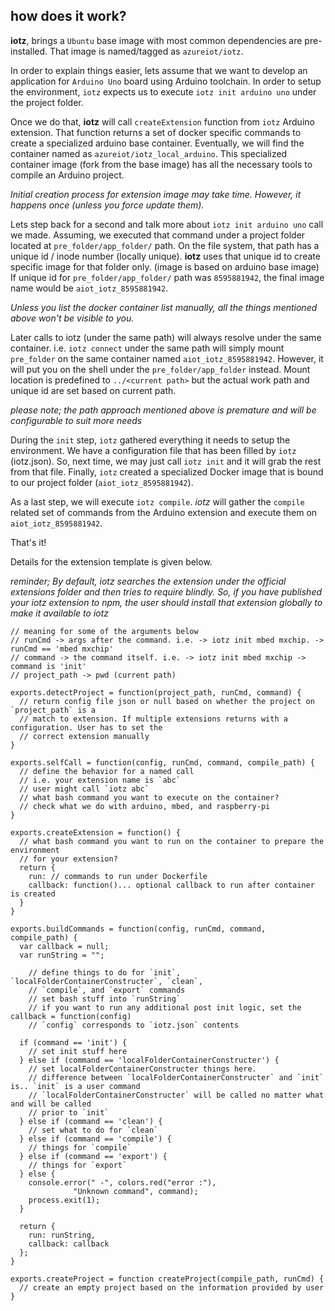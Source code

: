## how does it work?

**iotz**, brings a `Ubuntu` base image with most common dependencies are pre-installed.
That image is named/tagged as `azureiot/iotz`.

In order to explain things easier, lets assume that we want to develop an application for `Arduino Uno`
board using Arduino toolchain. In order to setup the environment, `iotz` expects us to execute `iotz init arduino uno`
under the project folder.

Once we do that, **iotz** will call `createExtension` function from `iotz` Arduino extension.
That function returns a set of docker specific commands to create a specialized arduino base container.
Eventually, we will find the container named as `azureiot/iotz_local_arduino`.
This specialized container image (fork from the base image) has all the necessary tools to compile an Arduino project.

_Initial creation process for extension image may take time. However, it happens once (unless you force update them)._

Lets step back for a second and talk more about `iotz init arduino uno` call we made.
Assuming, we executed that command under a project folder located at `pre_folder/app_folder/` path.
On the file system, that path has a unique id / inode number (locally unique).
**iotz** uses that unique id to create specific image for that folder only. (image is based on arduino base image)
If unique id for `pre_folder/app_folder/` path was `8595881942`, the final image name would be `aiot_iotz_8595881942`.

_Unless you list the docker container list manually, all the things mentioned above won't be visible to you._

Later calls to iotz (under the same path) will always resolve under the same container.
i.e. `iotz connect` under the same path will simply mount `pre_folder` on the same container named `aiot_iotz_8595881942`.
However, it will put you on the shell under the `pre_folder/app_folder` instead.
Mount location is predefined to `../<current path>` but the actual work path and unique id are set based on current path.

_please note; the path approach mentioned above is premature and will be configurable to suit more needs_

During the `init` step, `iotz` gathered everything it needs to setup the environment.
We have a configuration file that has been filled by `iotz` (iotz.json). So,
next time, we may just call `iotz init` and it will grab the rest from that file.
Finally, `iotz` created a specialized Docker image that is bound to our project folder (`aiot_iotz_8595881942`).

As a last step, we will execute `iotz compile`.  *iotz* will gather the `compile`
related set of commands from the Arduino extension and execute them on `aiot_iotz_8595881942`.

That's it!

Details for the extension template is given below.

_reminder; By default, iotz searches the extension under the official extensions_
_folder and then tries to require blindly. So, if you have published your iotz_
_extension to npm, the user should install that extension globally to make it available to iotz_

```
// meaning for some of the arguments below
// runCmd -> args after the command. i.e. -> iotz init mbed mxchip. -> runCmd == 'mbed mxchip'
// command -> the command itself. i.e. -> iotz init mbed mxchip -> command is 'init'
// project_path -> pwd (current path)

exports.detectProject = function(project_path, runCmd, command) {
  // return config file json or null based on whether the project on `project_path` is a
  // match to extension. If multiple extensions returns with a configuration. User has to set the
  // correct extension manually
}

exports.selfCall = function(config, runCmd, command, compile_path) {
  // define the behavior for a named call
  // i.e. your extension name is `abc`
  // user might call `iotz abc`
  // what bash command you want to execute on the container?
  // check what we do with arduino, mbed, and raspberry-pi
}

exports.createExtension = function() {
  // what bash command you want to run on the container to prepare the environment
  // for your extension?
  return {
    run: // commands to run under Dockerfile
    callback: function()... optional callback to run after container is created
  }
}

exports.buildCommands = function(config, runCmd, command, compile_path) {
  var callback = null;
  var runString = "";

    // define things to do for `init`, `localFolderContainerConstructer`, `clean`,
    // `compile`, and `export` commands
    // set bash stuff into `runString`
    // if you want to run any additional post init logic, set the callback = function(config)
    // `config` corresponds to `iotz.json` contents

  if (command == 'init') {
    // set init stuff here
  } else if (command == 'localFolderContainerConstructer') {
    // set localFolderContainerConstructer things here.
    // difference between `localFolderContainerConstructer` and `init` is.. `init` is a user command
    // `localFolderContainerConstructer` will be called no matter what and will be called
    // prior to `init`
  } else if (command == 'clean') {
    // set what to do for `clean`
  } else if (command == 'compile') {
    // things for `compile`
  } else if (command == 'export') {
    // things for `export`
  } else {
    console.error(" -", colors.red("error :"),
              "Unknown command", command);
    process.exit(1);
  }

  return {
    run: runString,
    callback: callback
  };
}

exports.createProject = function createProject(compile_path, runCmd) {
  // create an empty project based on the information provided by user
}
```